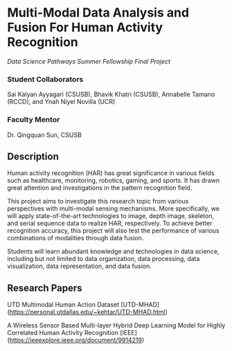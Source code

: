 # Multi-Modal Data Analysis and Fusion For Human Activity Recognition
*Data Science Pathways Summer Fellowship Final Project*

### Student Collaborators
Sai Kalyan Ayyagari (CSUSB), Bhavik Khatri (CSUSB), Annabelle Tamano (RCCD), and Ynah Niyel Novilla (UCR)
                       
### Faculty Mentor
Dr. Qingquan Sun, CSUSB

## Description
Human activity recognition (HAR) has great significance in various fields such as
healthcare, monitoring, robotics, gaming, and sports. It has drawn great attention and
investigations in the pattern recognition field. 

This project aims to investigate this research topic from various perspectives with multi-modal sensing mechanisms. More specifically, we will apply state-of-the-art technologies to image, depth image, skeleton, and serial sequence data to realize HAR, respectively. To achieve better recognition accuracy, this project will also test the performance of various combinations of modalities through data fusion. 

Students will learn abundant knowledge and technologies in data science, including but not limited to data organization, data processing, data visualization, data representation, and data fusion.

## Research Papers
UTD Multimodal Human Action Dataset
[UTD-MHAD] (https://personal.utdallas.edu/~kehtar/UTD-MHAD.html)

A Wireless Sensor Based Multi-layer Hybrid Deep Learning Model for Highly Correlated Human Activity Recognition
[IEEE] (https://ieeexplore.ieee.org/document/9914219)

